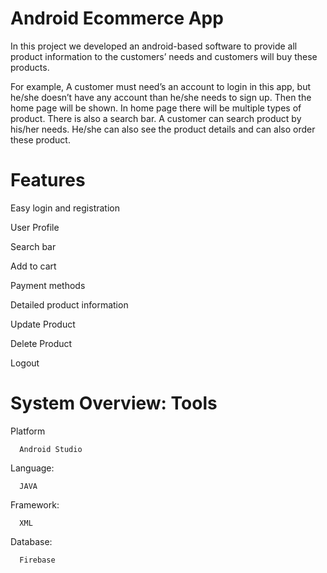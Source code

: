 # Android Ecommerce App
In this project we developed an android-based software to provide all product information to the customers’ 
needs and customers will buy these products. 

For example, A customer must need’s an account to login in this app, but he/she doesn’t have any account 
than he/she needs to sign up. Then the home page will be shown. In home page there will be multiple types 
of product. There is also a search bar. A customer can search product by his/her needs. He/she can also see 
the product details and can also order these product.

# Features
Easy login and registration

User Profile 

Search bar

Add to cart

Payment methods

Detailed product information

Update Product

Delete Product 

Logout


# System Overview: Tools

Platform  
      
      Android Studio
      
Language: 
      
      JAVA
      
Framework: 
      
      XML
      
Database: 
      
      Firebase
